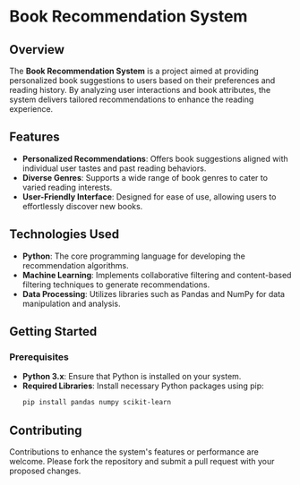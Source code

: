 # Book Recommendation System

## Overview

The **Book Recommendation System** is a project aimed at providing personalized book suggestions to users based on their preferences and reading history. By analyzing user interactions and book attributes, the system delivers tailored recommendations to enhance the reading experience.

## Features

- **Personalized Recommendations**: Offers book suggestions aligned with individual user tastes and past reading behaviors.
- **Diverse Genres**: Supports a wide range of book genres to cater to varied reading interests.
- **User-Friendly Interface**: Designed for ease of use, allowing users to effortlessly discover new books.

## Technologies Used

- **Python**: The core programming language for developing the recommendation algorithms.
- **Machine Learning**: Implements collaborative filtering and content-based filtering techniques to generate recommendations.
- **Data Processing**: Utilizes libraries such as Pandas and NumPy for data manipulation and analysis.

## Getting Started

### Prerequisites

- **Python 3.x**: Ensure that Python is installed on your system.
- **Required Libraries**: Install necessary Python packages using pip:
  ```bash
  pip install pandas numpy scikit-learn

## Contributing
Contributions to enhance the system's features or performance are welcome. Please fork the repository and submit a pull request with your proposed changes.




